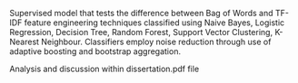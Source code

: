 Supervised model that tests the difference between Bag of Words and TF-IDF feature engineering techniques classified using Naive Bayes, Logistic Regression, Decision Tree, Random Forest, Support Vector Clustering, K-Nearest Neighbour. Classifiers employ noise reduction through use of adaptive boosting and bootstrap aggregation. 

Analysis and discussion within dissertation.pdf file
